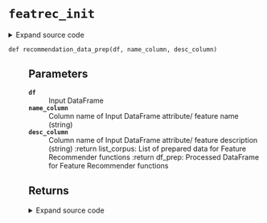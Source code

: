 # <code>featrec_init</code>
<details class="source">
<summary>
<span>Expand source code</span>
</summary>
<pre>
```python
from anovos.feature_recommender.feature_exploration import *
from re import finditer
import copy


def camel_case_split(input):
    """

    Parameters
    ----------
    input
        Input (string) which requires cleaning

    Returns
    -------

    """
    processed_input = ""
    matches = finditer(".+?(?:(?<=[a-z])(?=[A-Z])|(?<=[A-Z])(?=[A-Z][a-z])|$)", input)
    for m in matches:
        processed_input += str(m.group(0)) + str(" ")
    return processed_input


def recommendation_data_prep(df, name_column, desc_column):
    """

    Parameters
    ----------
    df
        Input DataFrame
    name_column
        Column name of Input DataFrame attribute/ feature name (string)
    desc_column
        Column name of Input DataFrame attribute/ feature description (string)
        :return list_corpus: List of prepared data for Feature Recommender functions
        :return df_prep: Processed DataFrame for Feature Recommender functions

    Returns
    -------

    """
    if not isinstance(df, pd.DataFrame):
        raise TypeError("Invalid input for df")
    if name_column not in df.columns and name_column != None:
        raise TypeError("Invalid input for name_column")
    if desc_column not in df.columns and desc_column != None:
        raise TypeError("Invalid input for desc_column")
    if name_column == None and desc_column == None:
        raise TypeError("Need at least one input for either name_column or desc_column")
    df_prep = copy.deepcopy(df)
    if name_column == None:
        df_prep[desc_column] = df_prep[desc_column].astype(str)
        df_prep_com = df_prep[desc_column]
    elif desc_column == None:
        df_prep[name_column] = df_prep[name_column].astype(str)
        df_prep_com = df_prep[name_column]
    else:
        df_prep[name_column] = df_prep[name_column].str.replace("_", " ")
        df_prep[name_column] = df_prep[name_column].astype(str)
        df_prep[desc_column] = df_prep[desc_column].astype(str)
        df_prep_com = df_prep[[name_column, desc_column]].agg(" ".join, axis=1)
    df_prep_com = df_prep_com.replace({"[^A-Za-z0-9 ]+": " "}, regex=True)
    for i in range(len(df_prep_com)):
        df_prep_com[i] = df_prep_com[i].strip()
        df_prep_com[i] = camel_case_split(df_prep_com[i])
    list_corpus = df_prep_com.to_list()
    return list_corpus, df_prep


df_groupby_fer = (
    df_input_fer.groupby([feature_name_column, feature_desc_column])
    .agg(
        {
            industry_column: lambda x: ", ".join(set(x.dropna())),
            usecase_column: lambda x: ", ".join(set(x.dropna())),
            source_column: lambda x: ", ".join(set(x.dropna())),
        }
    )
    .reset_index()
)
list_train_fer, df_rec_fer = recommendation_data_prep(
    df_groupby_fer, feature_name_column, feature_name_column
)
list_embedding_train_fer = model_fer.encode(list_train_fer, convert_to_tensor=True)
```
</pre>
</details>
## Functions
<dl>
<dt id="anovos.feature_recommender.featrec_init.camel_case_split"><code class="name flex">
<span>def <span class="ident">camel_case_split</span></span>(<span>input)</span>
</code></dt>
<dd>
<div class="desc"><h2 id="parameters">Parameters</h2>
<dl>
<dt><strong><code>input</code></strong></dt>
<dd>Input (string) which requires cleaning</dd>
</dl>
<h2 id="returns">Returns</h2></div>
<details class="source">
<summary>
<span>Expand source code</span>
</summary>
<pre>
```python
def camel_case_split(input):
    """

    Parameters
    ----------
    input
        Input (string) which requires cleaning

    Returns
    -------

    """
    processed_input = ""
    matches = finditer(".+?(?:(?<=[a-z])(?=[A-Z])|(?<=[A-Z])(?=[A-Z][a-z])|$)", input)
    for m in matches:
        processed_input += str(m.group(0)) + str(" ")
    return processed_input
```
</pre>
</details>
</dd>
<dt id="anovos.feature_recommender.featrec_init.recommendation_data_prep"><code class="name flex">
<span>def <span class="ident">recommendation_data_prep</span></span>(<span>df, name_column, desc_column)</span>
</code></dt>
<dd>
<div class="desc"><h2 id="parameters">Parameters</h2>
<dl>
<dt><strong><code>df</code></strong></dt>
<dd>Input DataFrame</dd>
<dt><strong><code>name_column</code></strong></dt>
<dd>Column name of Input DataFrame attribute/ feature name (string)</dd>
<dt><strong><code>desc_column</code></strong></dt>
<dd>Column name of Input DataFrame attribute/ feature description (string)
:return list_corpus: List of prepared data for Feature Recommender functions
:return df_prep: Processed DataFrame for Feature Recommender functions</dd>
</dl>
<h2 id="returns">Returns</h2></div>
<details class="source">
<summary>
<span>Expand source code</span>
</summary>
<pre>
```python
def recommendation_data_prep(df, name_column, desc_column):
    """

    Parameters
    ----------
    df
        Input DataFrame
    name_column
        Column name of Input DataFrame attribute/ feature name (string)
    desc_column
        Column name of Input DataFrame attribute/ feature description (string)
        :return list_corpus: List of prepared data for Feature Recommender functions
        :return df_prep: Processed DataFrame for Feature Recommender functions

    Returns
    -------

    """
    if not isinstance(df, pd.DataFrame):
        raise TypeError("Invalid input for df")
    if name_column not in df.columns and name_column != None:
        raise TypeError("Invalid input for name_column")
    if desc_column not in df.columns and desc_column != None:
        raise TypeError("Invalid input for desc_column")
    if name_column == None and desc_column == None:
        raise TypeError("Need at least one input for either name_column or desc_column")
    df_prep = copy.deepcopy(df)
    if name_column == None:
        df_prep[desc_column] = df_prep[desc_column].astype(str)
        df_prep_com = df_prep[desc_column]
    elif desc_column == None:
        df_prep[name_column] = df_prep[name_column].astype(str)
        df_prep_com = df_prep[name_column]
    else:
        df_prep[name_column] = df_prep[name_column].str.replace("_", " ")
        df_prep[name_column] = df_prep[name_column].astype(str)
        df_prep[desc_column] = df_prep[desc_column].astype(str)
        df_prep_com = df_prep[[name_column, desc_column]].agg(" ".join, axis=1)
    df_prep_com = df_prep_com.replace({"[^A-Za-z0-9 ]+": " "}, regex=True)
    for i in range(len(df_prep_com)):
        df_prep_com[i] = df_prep_com[i].strip()
        df_prep_com[i] = camel_case_split(df_prep_com[i])
    list_corpus = df_prep_com.to_list()
    return list_corpus, df_prep
```
</pre>
</details>
</dd>
</dl>